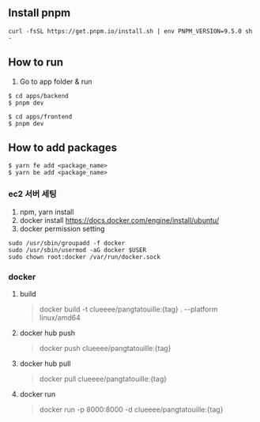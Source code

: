## Install pnpm

```
curl -fsSL https://get.pnpm.io/install.sh | env PNPM_VERSION=9.5.0 sh -
```

## How to run

1. Go to app folder & run

```
$ cd apps/backend
$ pnpm dev
```

```
$ cd apps/frontend
$ pnpm dev
```

## How to add packages

```
$ yarn fe add <package_name>
$ yarn be add <package_name>
```

### ec2 서버 세팅

1. npm, yarn install
2. docker install
   https://docs.docker.com/engine/install/ubuntu/
3. docker permission setting

```
sudo /usr/sbin/groupadd -f docker
sudo /usr/sbin/usermod -aG docker $USER
sudo chown root:docker /var/run/docker.sock
```

### docker

1. build

   > docker build -t clueeee/pangtatouille:{tag} . --platform linux/amd64

2. docker hub push

   > docker push clueeee/pangtatouille:{tag}

3. docker hub pull

   > docker pull clueeee/pangtatouille:{tag}

4. docker run
   > docker run -p 8000:8000 -d clueeee/pangtatouille:{tag}
